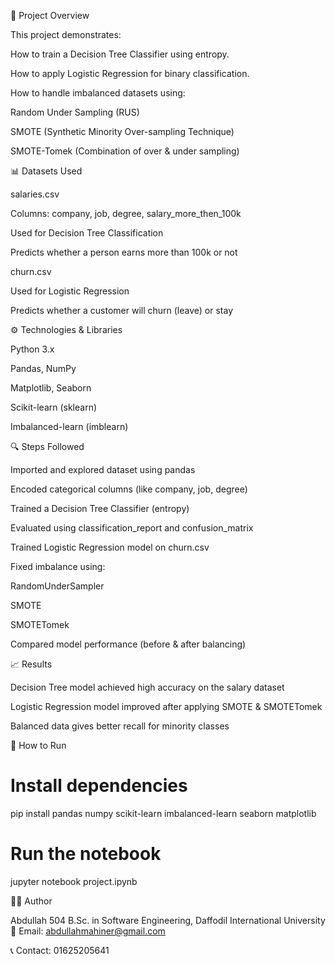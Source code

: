 📄 Project Overview

This project demonstrates:

How to train a Decision Tree Classifier using entropy.

How to apply Logistic Regression for binary classification.

How to handle imbalanced datasets using:

Random Under Sampling (RUS)

SMOTE (Synthetic Minority Over-sampling Technique)

SMOTE-Tomek (Combination of over & under sampling)

📊 Datasets Used

salaries.csv

Columns: company, job, degree, salary_more_then_100k

Used for Decision Tree Classification

Predicts whether a person earns more than 100k or not

churn.csv

Used for Logistic Regression

Predicts whether a customer will churn (leave) or stay

⚙️ Technologies & Libraries

Python 3.x

Pandas, NumPy

Matplotlib, Seaborn

Scikit-learn (sklearn)

Imbalanced-learn (imblearn)

🔍 Steps Followed

Imported and explored dataset using pandas

Encoded categorical columns (like company, job, degree)

Trained a Decision Tree Classifier (entropy)

Evaluated using classification_report and confusion_matrix

Trained Logistic Regression model on churn.csv

Fixed imbalance using:

RandomUnderSampler

SMOTE

SMOTETomek

Compared model performance (before & after balancing)

📈 Results

Decision Tree model achieved high accuracy on the salary dataset

Logistic Regression model improved after applying SMOTE & SMOTETomek

Balanced data gives better recall for minority classes

🚀 How to Run
# Install dependencies
pip install pandas numpy scikit-learn imbalanced-learn seaborn matplotlib

# Run the notebook
jupyter notebook project.ipynb

👨‍💻 Author

Abdullah 504
B.Sc. in Software Engineering, Daffodil International University
📧 Email: abdullahmahiner@gmail.com

📞 Contact: 01625205641
